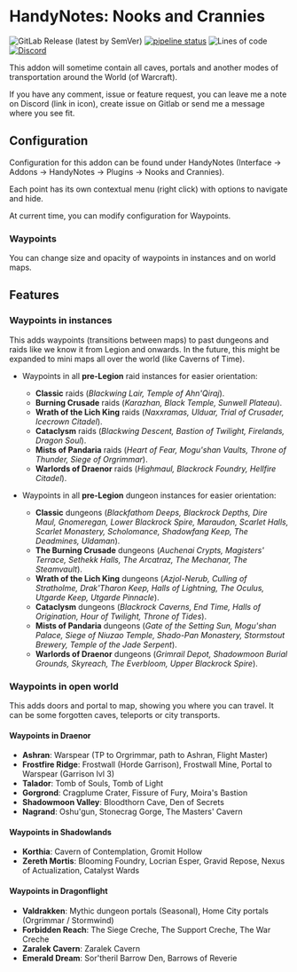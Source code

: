 # HandyNotes: Nooks and Crannies

![GitLab Release (latest by SemVer)](https://img.shields.io/gitlab/v/release/38349905)
[![pipeline status](https://gitlab.com/mulambo/nooks-and-crannies/badges/master/pipeline.svg)](https://gitlab.com/mulambo/nooks-and-crannies/-/commits/master)
![Lines of code](https://img.shields.io/tokei/lines/gitlab/mulambo/nooks-and-crannies)
[![Discord](https://img.shields.io/discord/913407805074055169?logo=Discord)](https://discord.gg/y3BukFRv3D)

This addon will sometime contain all caves, portals and another modes of transportation around the World (of Warcraft).

If you have any comment, issue or feature request, you can leave me a note on Discord (link in icon), create issue on Gitlab or send me a message where you see fit.

## Configuration

Configuration for this addon can be found under HandyNotes (Interface -> Addons -> HandyNotes -> Plugins -> Nooks and Crannies).

Each point has its own contextual menu (right click) with options to navigate and hide.

At current time, you can modify configuration for Waypoints.

### Waypoints

You can change size and opacity of waypoints in instances and on world maps.

## Features

### Waypoints in instances

This adds waypoints (transitions between maps) to past dungeons and raids like we know it from Legion and onwards.
In the future, this might be expanded to mini maps all over the world (like Caverns of Time).

- Waypoints in all __pre-Legion__ raid instances for easier orientation:
  - __Classic__ raids (_Blackwing Lair, Temple of Ahn'Qiraj_).
  - __Burning Crusade__ raids (_Karazhan, Black Temple, Sunwell Plateau_).
  - __Wrath of the Lich King__ raids (_Naxxramas, Ulduar, Trial of Crusader, Icecrown Citadel_).
  - __Cataclysm__ raids (_Blackwing Descent, Bastion of Twilight, Firelands, Dragon Soul_).
  - __Mists of Pandaria__ raids (_Heart of Fear, Mogu'shan Vaults, Throne of Thunder, Siege of Orgrimmar_).
  - __Warlords of Draenor__ raids (_Highmaul, Blackrock Foundry, Hellfire Citadel_).

- Waypoints in all __pre-Legion__ dungeon instances for easier orientation:
  - __Classic__ dungeons (_Blackfathom Deeps, Blackrock Depths, Dire Maul, Gnomeregan, Lower Blackrock Spire, Maraudon, Scarlet Halls, Scarlet Monastery, Scholomance, Shadowfang Keep, The Deadmines, Uldaman_).
  - __The Burning Crusade__ dungeons (_Auchenai Crypts, Magisters' Terrace, Sethekk Halls, The Arcatraz, The Mechanar, The Steamvault_).
  - __Wrath of the Lich King__ dungeons (_Azjol-Nerub, Culling of Stratholme, Drak'Tharon Keep, Halls of Lightning, The Oculus, Utgarde Keep, Utgarde Pinnacle_).
  - __Cataclysm__ dungeons (_Blackrock Caverns, End Time, Halls of Origination, Hour of Twilight, Throne of Tides_).
  - __Mists of Pandaria__ dungeons (_Gate of the Setting Sun, Mogu'shan Palace, Siege of Niuzao Temple, Shado-Pan Monastery, Stormstout Brewery, Temple of the Jade Serpent_).
  - __Warlords of Draenor__ dungeons (_Grimrail Depot, Shadowmoon Burial Grounds, Skyreach, The Everbloom, Upper Blackrock Spire_).

### Waypoints in open world

This adds doors and portal to map, showing you where you can travel. It can be some forgotten caves, teleports or city transports.

#### Waypoints in Draenor

- __Ashran__: Warspear (TP to Orgrimmar, path to Ashran, Flight Master)
- __Frostfire Ridge__: Frostwall (Horde Garrison), Frostwall Mine, Portal to Warspear (Garrison lvl 3)
- __Talador__: Tomb of Souls, Tomb of Light
- __Gorgrond__: Cragplume Crater, Fissure of Fury, Moira's Bastion
- __Shadowmoon Valley__: Bloodthorn Cave, Den of Secrets
- __Nagrand__: Oshu'gun, Stonecrag Gorge, The Masters' Cavern

#### Waypoints in Shadowlands

- __Korthia__: Cavern of Contemplation, Gromit Hollow
- __Zereth Mortis__: Blooming Foundry, Locrian Esper, Gravid Repose, Nexus of Actualization, Catalyst Wards

#### Waypoints in Dragonflight

- __Valdrakken__: Mythic dungeon portals (Seasonal), Home City portals (Orgrimmar / Stormwind)
- __Forbidden Reach__: The Siege Creche, The Support Creche, The War Creche
- __Zaralek Cavern__: Zaralek Cavern
- __Emerald Dream__: Sor'theril Barrow Den, Barrows of Reverie
